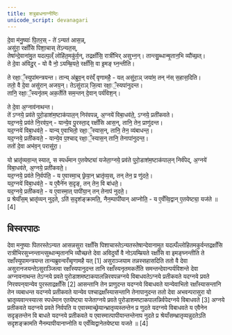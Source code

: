 ```yaml
---
title: शत्रुबाधनाग्नीष्टिः
unicode_script: devanagari
---
```


दे॒वा म॑नु॒ष्याः॑ पि॒तर॒स् - ते॑ ऽन्यत॑ आस॒न्न्,  
असु॑रा॒ रक्षाँ॑सि पिशा॒चास् ते॑ऽन्यत॒स्,  
तेषा॑न्दे॒वाना॑मु॒त यदल्प॒ल्ँ लोहि॑त॒मकु॑र्व॒न्, तद्रक्षाँ॑सि॒ रात्री॑भिर् असुभ्न॒न्।  तान्त्सु॒ब्धान्मृ॒तान॒भि व्यौ॑च्छ॒त्।  
ते दे॒वा अ॑विदु॒र् - यो वै नो॒ ऽयम्म्रि॒यते॒ रक्षाँ॑सि॒ वा इ॒मङ् घ्न॒न्तीति। 

ते रक्षा॒ँ॒स्युपा॑मन्त्रयन्त। तान्य् अ॑ब्रुव॒न् वर॑व्ँ वृणामहै॒ - यत् असु॑रा॒ञ् जया॑म॒ तन् न॑स् स॒हास॒दिति।  
ततो॒ वै दे॒वा असु॑रान् अजय॒न्। तेऽसु॑राञ् जि॒त्वा रक्षा॒ँ॒स्यपा॑नुदन्त।  
तानि॒ रक्षा॒ँ॒स्यनृ॑तम् अक॒र्तेति॑ सम॒न्तन् दे॒वान् पर्य॑विश॒न्।

ते दे॒वा अ॒ग्नाव॑नाथन्त।  
ते॑ ऽग्नये॒ प्रव॑ते पुरो॒डाश॑म॒ष्टाक॑पाल॒न् निर॑वपन्न्, अ॒ग्नये॑ विबा॒धव॑ते॒, ऽग्नये॒ प्रती॑कवते।  
यद॒ग्नये॒ प्रव॑ते नि॒रव॑प॒न्‌ - यान्ये॒व पु॒रस्ता॒द् रक्षाँ॑सि आस॒न्, तानि॒ तेन॒ प्राणु॑दन्त।  
यद॒ग्नये॑ विबा॒धव॑ते॒ - यान्य् ए॒वाभितो॒ रक्षा॒ँ॒स्यास॒न्, तानि॒ तेन॒ व्य॑बाधन्त॒।  
यद॒ग्नये॒ प्रती॑कवते॒ - यान्ये॒व प॒श्चाद् रक्षा॒ँ॒स्यास॒न् तानि॒ तेनापा॑नुदन्त॒।  
ततो॑ दे॒वा अभ॑व॒न् परासु॑रा॒। 

यो भ्रातृ॑व्यवा॒न्त् स्यात्, स स्पर्ध॑मान ए॒तयेष्ट्या॑ यजेता॒ग्नये॒ प्रव॑ते पुरो॒डाश॑म॒ष्टाक॑पाल॒न् निर्व॑पेद्, अ॒ग्नये॑ विबा॒धव॑ते, अ॒ग्नये॒ प्रती॑कवते॒।  
यद॒ग्नये॒ प्रव॑ते नि॒र्वप॑ति॒ - य ए॒वास्मा॒च् छ्रेया॒न् भ्रातृ॑व्य॒स्, तन् तेन॒ प्र णु॑दते॒।  
यद॒ग्नये॑ विबा॒धव॑ते॒ - य ए॒वैने॑न स॒दृङ्, तन् तेन॒ वि बा॑धते॒।  
यद॒ग्नये॒ प्रती॑कवते॒ - य ए॒वास्मा॒त् पापी॑या॒न् तन् तेनाप॑ नुदते॒।  
प्र श्रेयाँ॑स॒म् भ्रातृ॑व्यन् नुद॒ते, ऽति॑ स॒दृश॑ङ्क्रामति॒, नैन॒म्पापी॑यान् आप्नोति॒ - य ए॒वँव्वि॒द्वान् ए॒तयेष्ट्या॒ यज॑ते ॥ [4]

## विस्वरपाठः

देवा मनुष्याः पितरस्तेऽन्यत आसन्नसुरा रक्षाँसि पिशाचास्तेऽन्यतस्तेषान्देवानामुत यदल्पँल्लोहितमकुर्वन्तद्रक्षाँसि रात्रीभिरसुभ्नन्तान्त्सुब्धान्मृतानभि व्यौच्छत्ते देवा अविदुर्यो वै नोऽयम्म्रियते रक्षाँसि वा इमङ्घ्नन्तीति ते रक्षाँस्युपामन्त्रयन्त तान्यब्रुवन्वरँव्वृणामहै यत् [1]
असुराञ्जयाम तन्नस्सहासदिति ततो वै देवा असुरानजयन्तेऽसुराञ्जित्वा रक्षाँस्यपानुदन्त तानि रक्षाँस्यनृतमकर्तेति समन्तन्देवान्पर्यविशन्ते देवा अग्नावनाथन्त तेऽग्नये प्रवते पुरोडाशमष्टाकपालन्निरवपन्नग्नये विबाधवतेऽग्नये प्रतीकवते यदग्नये प्रवते निरवपन्‌यान्येव पुरस्ताद्रक्षाँसि [2]
आसन्तानि तेन प्राणुदन्त यदग्नये विबाधवते यान्येवाभितो रक्षाँस्यासन्तानि तेन व्यबाधन्त यदग्नये प्रतीकवते यान्येव पश्चाद्रक्षाँस्यासन्तानि तेनापानुदन्त ततो देवा अभवन्परासुरा यो भ्रातृव्यवान्त्स्यात्स स्पर्धमान एतयेष्ट्या यजेताग्नये प्रवते पुरोडाशमष्टाकपालन्निर्वपेदग्नये विबाधवते [3]
अग्नये प्रतीकवते यदग्नये प्रवते निर्वपति य एवास्माच्छ्रेयान्भ्रातृव्यस्तन्तेन प्र णुदते यदग्नये विबाधवते य एवैनेन सदृङ्तन्तेन वि बाधते यदग्नये प्रतीकवते य एवास्मात्पापीयान्तन्तेनाप नुदते प्र श्रेयाँसम्भ्रातृव्यन्नुदतेऽति सदृशङ्क्रामति नैनम्पापीयानाप्नोति य एवँव्विद्वानेतयेष्ट्या यजते ॥ [4]